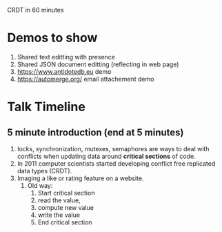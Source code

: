 CRDT in 60 minutes

# Demos to show
1. Shared text editting with presence
1. Shared JSON document editting (reflecting in web page)
1. https://www.antidotedb.eu demo
1. https://automerge.org/ email attachement demo

# Talk Timeline
## 5 minute introduction (end at 5 minutes)
1. locks, synchronization, mutexes, semaphores are ways to deal with conflicts when updating data around **critical sections** of code.
1. In 2011 computer scientists started developing conflict free replicated data types (CRDT).
1. Imaging a like or rating feature on a website.
    1. Old way: 
        1. Start critical section
        1. read the value, 
        1. compute new value 
        1. write the value
        1. End critical section

